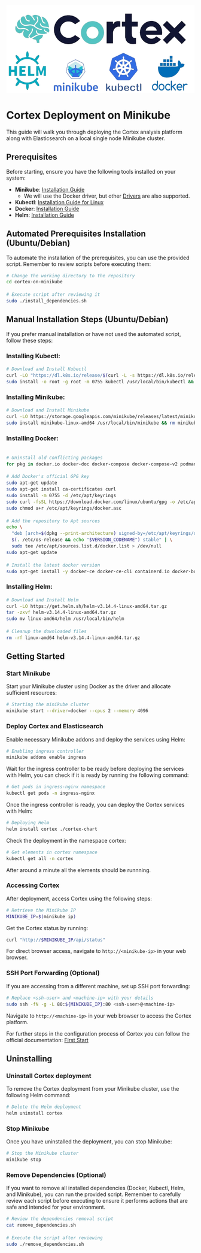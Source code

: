 ![cortex_banner](./repo_banner.png)

# Cortex Deployment on Minikube

This guide will walk you through deploying the Cortex analysis platform along with Elasticsearch on a local single node Minikube cluster.

## Prerequisites

Before starting, ensure you have the following tools installed on your system:

- **Minikube**: [Installation Guide](https://minikube.sigs.k8s.io/docs/start/)
  - We will use the Docker driver, but other [Drivers](https://minikube.sigs.k8s.io/docs/drivers/) are also supported.
- **Kubectl**: [Installation Guide for Linux](https://kubernetes.io/docs/tasks/tools/install-kubectl-linux/)
- **Docker**: [Installation Guide](https://docs.docker.com/engine/install/)
- **Helm**: [Installation Guide](https://helm.sh/docs/intro/install/)

## Automated Prerequisites Installation (Ubuntu/Debian)

To automate the installation of the prerequisites, you can use the provided script. Remember to review scripts before executing them:

```bash
# Change the working directory to the repository
cd cortex-on-minikube

# Execute script after reviewing it
sudo ./install_dependencies.sh
```

## Manual Installation Steps (Ubuntu/Debian)

If you prefer manual installation or have not used the automated script, follow these steps:

### Installing Kubectl:

```bash
# Download and Install Kubectl
curl -LO "https://dl.k8s.io/release/$(curl -L -s https://dl.k8s.io/release/stable.txt)/bin/linux/amd64/kubectl"
sudo install -o root -g root -m 0755 kubectl /usr/local/bin/kubectl && rm kubectl
```

### Installing Minikube:

```bash
# Download and Install Minikube
curl -LO https://storage.googleapis.com/minikube/releases/latest/minikube-linux-amd64
sudo install minikube-linux-amd64 /usr/local/bin/minikube && rm minikube-linux-amd64
```

### Installing Docker:

```bash

# Uninstall old conflicting packages
for pkg in docker.io docker-doc docker-compose docker-compose-v2 podman-docker containerd runc; do sudo apt-get remove $pkg; done

# Add Docker's official GPG key
sudo apt-get update
sudo apt-get install ca-certificates curl
sudo install -m 0755 -d /etc/apt/keyrings
sudo curl -fsSL https://download.docker.com/linux/ubuntu/gpg -o /etc/apt/keyrings/docker.asc
sudo chmod a+r /etc/apt/keyrings/docker.asc

# Add the repository to Apt sources
echo \
  "deb [arch=$(dpkg --print-architecture) signed-by=/etc/apt/keyrings/docker.asc] https://download.docker.com/linux/ubuntu \
  $(. /etc/os-release && echo "$VERSION_CODENAME") stable" | \
  sudo tee /etc/apt/sources.list.d/docker.list > /dev/null
sudo apt-get update

# Install the latest docker version
sudo apt-get install -y docker-ce docker-ce-cli containerd.io docker-buildx-plugin docker-compose-plugin
```

### Installing Helm:

```bash
# Download and Install Helm
curl -LO https://get.helm.sh/helm-v3.14.4-linux-amd64.tar.gz
tar -zxvf helm-v3.14.4-linux-amd64.tar.gz
sudo mv linux-amd64/helm /usr/local/bin/helm

# Cleanup the downloaded files
rm -rf linux-amd64 helm-v3.14.4-linux-amd64.tar.gz
```

## Getting Started

### Start Minikube

Start your Minikube cluster using Docker as the driver and allocate sufficient resources:

```bash
# Starting the minikube cluster
minikube start --driver=docker --cpus 2 --memory 4096
```

### Deploy Cortex and Elasticsearch

Enable necessary Minikube addons and deploy the services using Helm:

```bash
# Enabling ingress controller
minikube addons enable ingress
```

Wait for the ingress controller to be ready before deploying the services with Helm, you can check if it is ready by running the following command:

```bash
# Get pods in ingress-nginx namespace
kubectl get pods -n ingress-nginx
```

Once the ingress controller is ready, you can deploy the Cortex services with Helm:

```bash
# Deploying Helm
helm install cortex ./cortex-chart
```

Check the deployment in the namespace cortex:

```bash
# Get elements in cortex namespace
kubectl get all -n cortex
```

After around a minute all the elements should be runnning.

### Accessing Cortex

After deployment, access Cortex using the following steps:

```bash
# Retrieve the Minikube IP
MINIKUBE_IP=$(minikube ip)
```

Get the Cortex status by running:

```bash
curl "http://$MINIKUBE_IP/api/status"
```

For direct browser access, navigate to ```http://<minikube-ip>``` in your web browser.

### SSH Port Forwarding (Optional)

If you are accessing from a different machine, set up SSH port forwarding:

```bash
# Replace <ssh-user> and <machine-ip> with your details
sudo ssh -fN -g -L 80:${MINIKUBE_IP}:80 <ssh-user>@<machine-ip>
```

Navigate to ```http://<machine-ip>``` in your web browser to access the Cortex platform.

For further steps in the configuration process of Cortex you can follow the official documentation: [First Start](https://docs.strangebee.com/cortex/user-guides/first-start/)

## Uninstalling

### Uninstall Cortex deployment

To remove the Cortex deployment from your Minikube cluster, use the following Helm command:

```bash
# Delete the Helm deployment
helm uninstall cortex
```

### Stop Minikube

Once you have uninstalled the deployment, you can stop Minikube:

```bash
# Stop the Minikube cluster
minikube stop
```

### Remove Dependencies (Optional)

If you want to remove all installed dependencies (Docker, Kubectl, Helm, and Minikube), you can run the provided script. Remember to carefully review each script before executing to ensure it performs actions that are safe and intended for your environment.

```bash
# Review the dependencies removal script
cat remove_dependencies.sh

# Execute the script after reviewing
sudo ./remove_dependencies.sh
```
